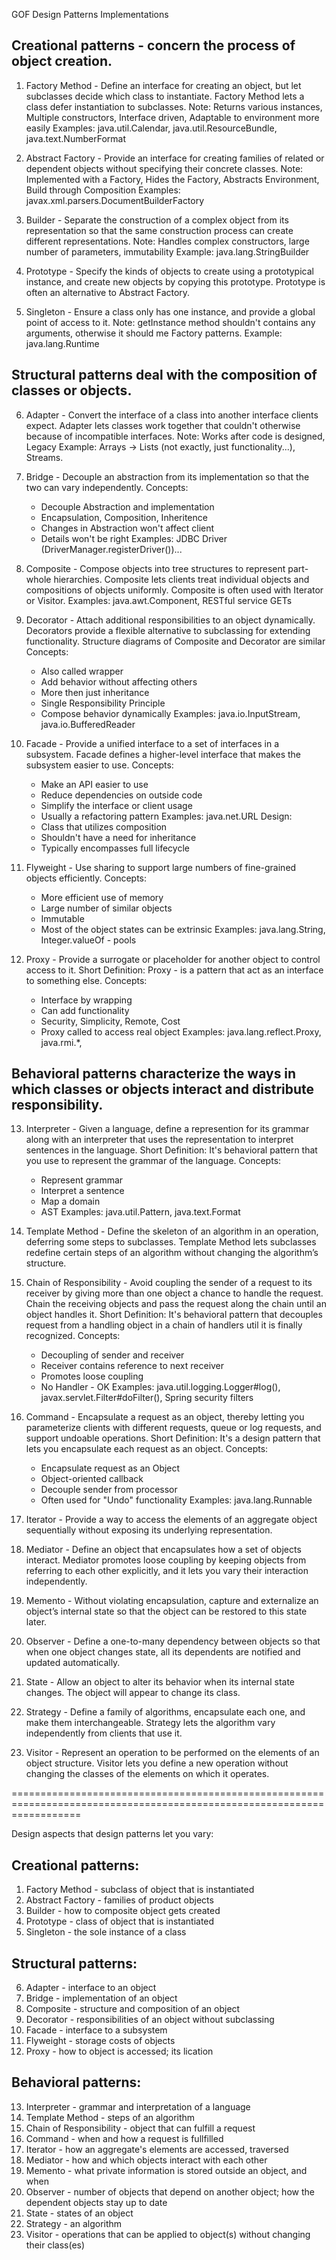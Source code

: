 GOF Design Patterns Implementations

Creational patterns - concern the process of object creation.
--------------------------------------------------------------
1. Factory Method - Define an interface for creating an object, but let subclasses decide which class to instantiate.
    Factory Method lets a class defer instantiation to subclasses.
    Note: Returns various instances, Multiple constructors, Interface driven, Adaptable to environment more easily
    Examples: java.util.Calendar, java.util.ResourceBundle, java.text.NumberFormat

2. Abstract Factory - Provide an interface for creating families of related or dependent objects without specifying their
   concrete classes.
   Note: Implemented with a Factory, Hides the Factory, Abstracts Environment, Build through Composition
   Examples: javax.xml.parsers.DocumentBuilderFactory

3. Builder - Separate the construction of a complex object from its representation so that the same construction process
   can create different representations.
   Note: Handles complex constructors, large number of parameters, immutability
   Example: java.lang.StringBuilder

4. Prototype - Specify the kinds of objects to create using a prototypical instance, and create new objects by copying this
   prototype. Prototype is often an alternative to Abstract Factory.

5. Singleton - Ensure a class only has one instance, and provide a global point of access to it.
    Note: getInstance method shouldn't contains any arguments, otherwise it should me Factory patterns.
    Example: java.lang.Runtime


Structural patterns deal with the composition of classes or objects.
--------------------------------------------------------------

6. Adapter - Convert the interface of a class into another interface clients expect. Adapter lets classes work together
   that couldn't otherwise because of incompatible interfaces.
   Note: Works after code is designed, Legacy
   Example: Arrays -> Lists (not exactly, just functionality...), Streams.

7. Bridge - Decouple an abstraction from its implementation so that the two can vary independently.
   Concepts:
   - Decouple Abstraction and implementation
   - Encapsulation, Composition, Inheritence
   - Changes in Abstraction won't affect client
   - Details won't be right
   Examples: JDBC Driver (DriverManager.registerDriver())...

8. Composite - Compose objects into tree structures to represent part-whole hierarchies. Composite lets clients treat
   individual objects and compositions of objects uniformly. Composite is often used with Iterator or Visitor.
   Examples: java.awt.Component, RESTful service GETs

9. Decorator - Attach additional responsibilities to an object dynamically. Decorators provide a flexible alternative to
   subclassing for extending functionality. Structure diagrams of Composite and Decorator are similar
   Concepts:
   - Also called wrapper
   - Add behavior without affecting others
   - More then just inheritance
   - Single Responsibility Principle
   - Compose behavior dynamically
   Examples: java.io.InputStream, java.io.BufferedReader

10. Facade - Provide a unified interface to a set of interfaces in a subsystem. Facade defines a higher-level interface that
    makes the subsystem easier to use.
    Concepts:
    - Make an API easier to use
    - Reduce dependencies on outside code
    - Simplify the interface or client usage
    - Usually a refactoring pattern
    Examples: java.net.URL
    Design:
    - Class that utilizes composition
    - Shouldn't have a need for inheritance
    - Typically encompasses full lifecycle

11. Flyweight - Use sharing to support large numbers of fine-grained objects efficiently.
    Concepts:
    - More efficient use of memory
    - Large number of similar objects
    - Immutable
    - Most of the object states can be extrinsic
    Examples: java.lang.String, Integer.valueOf - pools

12. Proxy - Provide a surrogate or placeholder for another object to control access to it.
    Short Definition: Proxy - is a pattern that act as an interface to something else.
    Concepts:
    - Interface by wrapping
    - Can add functionality
    - Security, Simplicity, Remote, Cost
    - Proxy called to access real object
    Examples: java.lang.reflect.Proxy, java.rmi.*,


Behavioral patterns characterize the ways in which classes or objects interact and distribute responsibility.
--------------------------------------------------------------

13. Interpreter - Given a language, define a represention for its grammar along with an interpreter that uses the
    representation to interpret sentences in the language.
    Short Definition: It's behavioral pattern that you use to represent the grammar of the language.
    Concepts:
    - Represent grammar
    - Interpret a sentence
    - Map a domain
    - AST
    Examples: java.util.Pattern, java.text.Format

14. Template Method - Define the skeleton of an algorithm in an operation, deferring some steps to subclasses.
    Template Method lets subclasses redefine certain steps of an algorithm without changing the algorithm’s structure.

15. Chain of Responsibility - Avoid coupling the sender of a request to its receiver by giving more than one object a chance
    to handle the request. Chain the receiving objects and pass the request along the chain until an object handles it.
    Short Definition: It's behavioral pattern that decouples request from a handling object in a chain of handlers util it is finally recognized.
    Concepts:
    - Decoupling of sender and receiver
    - Receiver contains reference to next receiver
    - Promotes loose coupling
    - No Handler - OK
    Examples: java.util.logging.Logger#log(), javax.servlet.Filter#doFilter(), Spring security filters

16. Command - Encapsulate a request as an object, thereby letting you parameterize clients with different requests, queue or
    log requests, and support undoable operations.
    Short Definition: It's a design pattern that lets you encapsulate each request as an object.
    Concepts:
    - Encapsulate request as an Object
    - Object-oriented callback
    - Decouple sender from processor
    - Often used for "Undo" functionality
    Examples: java.lang.Runnable

17. Iterator - Provide a way to access the elements of an aggregate object sequentially without exposing its underlying
    representation.

18. Mediator - Define an object that encapsulates how a set of objects interact. Mediator promotes loose coupling by keeping
    objects from referring to each other explicitly, and it lets you vary their interaction independently.

19. Memento - Without violating encapsulation, capture and externalize an object’s internal state so that the object can be
    restored to this state later.

20. Observer - Define a one-to-many dependency between objects so that when one object changes state, all its dependents are
    notified and updated automatically.

21. State - Allow an object to alter its behavior when its internal state changes. The object will appear to change its class.

22. Strategy - Define a family of algorithms, encapsulate each one, and make them interchangeable. Strategy lets the
    algorithm vary independently from clients that use it.

23. Visitor - Represent an operation to be performed on the elements of an object structure. Visitor lets you define a new
    operation without changing the classes of the elements on which it operates.

========================================================================================================================

Design aspects that design patterns let you vary:

Creational patterns:
--------------------------------------------------------------
1. Factory Method - subclass of object that is instantiated
2. Abstract Factory - families of product objects
3. Builder - how to composite object gets created
4. Prototype - class of object that is instantiated
5. Singleton - the sole instance of a class

Structural patterns:
--------------------------------------------------------------
6. Adapter - interface to an object
7. Bridge - implementation of an object
8. Composite - structure and composition of an object
9. Decorator - responsibilities of an object without subclassing
10. Facade - interface to a subsystem
11. Flyweight - storage costs of objects
12. Proxy - how to object is accessed; its lication

Behavioral patterns:
--------------------------------------------------------------
13. Interpreter - grammar and interpretation of a language
14. Template Method - steps of an algorithm
15. Chain of Responsibility - object that can fulfill a request
16. Command - when and how a request is fullfilled
17. Iterator - how an aggregate's elements are accessed, traversed
18. Mediator - how and which objects interact with each other
19. Memento - what private information is stored outside an object, and when
20. Observer - number of objects that depend on another object; how the dependent objects stay up to date
21. State - states of an object
22. Strategy - an algorithm
23. Visitor - operations that can be applied to object(s) without changing their class(es)
